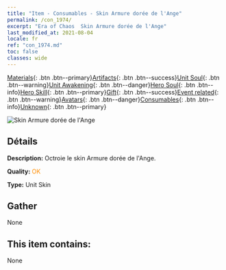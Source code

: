 ```yaml
---
title: "Item - Consumables - Skin Armure dorée de l'Ange"
permalink: /con_1974/
excerpt: "Era of Chaos  Skin Armure dorée de l'Ange"
last_modified_at: 2021-08-04
locale: fr
ref: "con_1974.md"
toc: false
classes: wide
---
```

 [Materials](/ItemsFR/){: .btn .btn--primary}[Artifacts](/ItemsFR/Artifacts/){: .btn .btn--success}[Unit Soul](/ItemsFR/UnitSoul/){: .btn .btn--warning}[Unit Awakening](/ItemsFR/UnitAwakening/){: .btn .btn--danger}[Hero Soul](/ItemsFR/HeroSoul/){: .btn .btn--info}[Hero Skill](/ItemsFR/HeroSkill/){: .btn .btn--primary}[Gift](/ItemsFR/Gift/){: .btn .btn--success}[Event related](/ItemsFR/Events/){: .btn .btn--warning}[Avatars](/ItemsFR/Avatars/){: .btn .btn--danger}[Consumables](/ItemsFR/Consumables/){: .btn .btn--info}[Unknown](/ItemsFR/Unknown/){: .btn .btn--primary}

 ![Skin Armure dorée de l'Ange](/images/u/ti_datianshidiancangkapifu.jpg)

## Détails
 **Description:** Octroie le skin Armure dorée de l'Ange.

 **Quality:** <span style="color: #FF8C00">OK</span>

 **Type:** Unit Skin

## Gather

  None

## This item contains:

  None

